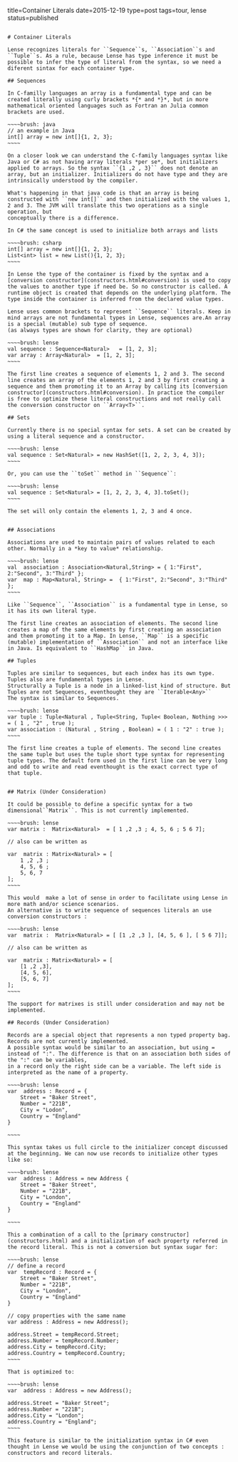 title=Container Literals
date=2015-12-19
type=post
tags=tour, lense
status=published
~~~~~~

# Container Literals

Lense recognizes literals for ``Sequence``s, ``Association``s and ``Tuple``s. As a rule, because Lense has type inference it must be possible to infer the type of literal from the syntax, so we need a diferent sintax for each container type. 

## Sequences

In C-familly languages an array is a fundamental type and can be created literally using curly brackets *{* and *}*, but in more mathematical oriented languages such as Fortran an Julia common brackets are used. 

~~~~brush: java 
// an example in Java
int[] array = new int[]{1, 2, 3};
~~~~

On a closer look we can understand the C-family languages syntax like Java or C# as not having array literals *per se*, but initializers applied to arrays. So the syntax ``{1 ,2 , 3}`` does not denote an array, but an initializer. Initializers do not have type and they are intrinsically understood by the compiler.

What's happening in that java code is that an array is being constructed with ``new int[]`` and then initialized with the values 1, 2 and 3. The JVM will translate this two operations as a single operation, but 
conceptually there is a difference.

In C# the same concept is used to initialize both arrays and lists 

~~~~brush: csharp
int[] array = new int[]{1, 2, 3};
List<int> list = new List(){1, 2, 3};
~~~~

In Lense the type of the container is fixed by the syntax and a [conversion constructor](constructors.html#conversion) is used to copy the values to another type if need be. So no constructor is called. A runtime object is created that depends on the underlying platform. The type inside the container is inferred from the declared value types.

Lense uses common brackets to represent ``Sequence`` literals. Keep in mind arrays are not fundamental types in Lense, sequences are.An array is a special (mutable) sub type of sequence.
(as always types are shown for clarity, they are optional)

~~~~brush: lense
val sequence : Sequence<Natural>   = [1, 2, 3];
var array : Array<Natural>  = [1, 2, 3];
~~~~

The first line creates a sequence of elements 1, 2 and 3. The second line creates an array of the elements 1, 2 and 3 by first creating a sequence and them promoting it to an Array by calling its [conversion constructor](constructors.html#conversion). In practice the compiler is free to optimize these literal constructions and not really call the conversion constructor on ``Array<T>``.

## Sets 

Currently there is no special syntax for sets. A set can be created by using a literal sequence and a constructor.

~~~~brush: lense
val sequence : Set<Natural> = new HashSet([1, 2, 2, 3, 4, 3]);
~~~~

Or, you can use the ``toSet`` method in ``Sequence``:

~~~~brush: lense
val sequence : Set<Natural> = [1, 2, 2, 3, 4, 3].toSet();
~~~~

The set will only contain the elements 1, 2, 3 and 4 once.


## Associations

Associations are used to maintain pairs of values related to each other. Normally in a *key to value* relationship. 

~~~~brush: lense
val  association : Association<Natural,String> = { 1:"First", 2:"Second", 3:"Third" };
var  map : Map<Natural, String> =  { 1:"First", 2:"Second", 3:"Third" };
~~~~

Like ``Sequence``, ``Association`` is a fundamental type in Lense, so it has its own literal type.  

The first line creates an association of elements. The second line creates a map of the same elements by first creating an association and them promoting it to a Map. In Lense, ``Map`` is a specific (mutable) implementation of ``Association`` and not an interface like in Java. Is equivalent to ``HashMap`` in Java.

## Tuples

Tuples are similar to sequences, but each index has its own type. Tuples also are fundamental types in Lense.
Structurally a Tuple is a node in a linked-list kind of structure. But Tuples are not Sequences, eventhought they are ``Iterable<Any>``
The syntax is similar to Sequences.

~~~~brush: lense
var tuple : Tuple<Natural , Tuple<String, Tuple< Boolean, Nothing >>> = ( 1 , "2" , true );
var association : (Natural , String , Boolean) = ( 1 : "2" : true );
~~~~

The first line creates a tuple of elements. The second line creates the same tuple but uses the tuple short type syntax for representing tuple types. The default form used in the first line can be very long and odd to write and read eventhought is the exact correct type of that tuple. 


## Matrix (Under Consideration)

It could be possible to define a specific syntax for a two dimensional``Matrix``. This is not currently implemented.

~~~~brush: lense
var matrix :  Matrix<Natural>  = [ 1 ,2 ,3 ; 4, 5, 6 ; 5 6 7];

// also can be written as

var  matrix : Matrix<Natural> = [ 
	1 ,2 ,3 ;
 	4, 5, 6 ; 
 	5, 6, 7
];
~~~~

This would  make a lot of sense in order to facilitate using Lense in more math and/or science scenarios. 
An alternative is to write sequence of sequences literals an use conversion constructors :

~~~~brush: lense
var  matrix :  Matrix<Natural> = [ [1 ,2 ,3 ], [4, 5, 6 ], [ 5 6 7]];

// also can be written as

var  matrix : Matrix<Natural> = [ 
	[1 ,2 ,3],
 	[4, 5, 6],
 	[5, 6, 7]
];
~~~~

The support for matrixes is still under consideration and may not be implemented. 

## Records (Under Consideration)

Records are a special object that represents a non typed property bag. Records are not currently implemented.
A possible syntax would be similar to an association, but using = instead of ":". The difference is that on an association both sides of the ":" can be variables,
in a record only the right side can be a variable. The left side is interpreted as the name of a property. 

~~~~brush: lense
var  address : Record = {
	Street = "Baker Street",
	Number = "221B",
	City = "Lodon",
	Country = "England"
}

~~~~

This syntax takes us full circle to the initializer concept discussed at the beginning. We can now use records to initialize other types like so:

~~~~brush: lense
var  address : Address = new Address {
	Street = "Baker Street",
	Number = "221B",
	City = "London",
	Country = "England"
}

~~~~

This a combination of a call to the [primary constructor](constructors.html) and a initialization of each property referred in the record literal. This is not a conversion but syntax sugar for:

~~~~brush: lense
// define a record
var  tempRecord : Record = {
	Street = "Baker Street",
	Number = "221B",
	City = "London",
	Country = "England"
}

// copy properties with the same name
var address : Address = new Address();

address.Street = tempRecord.Street;
address.Number = tempRecord.Number;
address.City = tempRecord.City;
address.Country = tempRecord.Country;
~~~~

That is optimized to:

~~~~brush: lense
var  address : Address = new Address();

address.Street = "Baker Street";
address.Number = "221B";
address.City = "London";
address.Country = "England";
~~~~

This feature is similar to the initialization syntax in C# even thought in Lense we would be using the conjunction of two concepts : constructors and record literals.

  